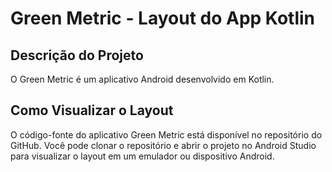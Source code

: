 # Green Metric - Layout do App Kotlin

## Descrição do Projeto

O Green Metric é um aplicativo Android desenvolvido em Kotlin.

## Como Visualizar o Layout

O código-fonte do aplicativo Green Metric está disponível no repositório do GitHub. Você pode clonar o repositório e abrir o projeto no Android Studio para visualizar o layout em um emulador ou dispositivo Android.
